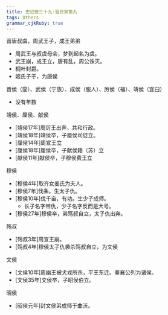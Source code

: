 ```yaml
---
title: 史记卷三十九·晋世家第九
tags: Others
grammar_cjkRuby: true
---
```


晋唐叔虞，周武王子，成王弟弟
* 周武王与叔虞母会，梦到起名为虞。
* 武王崩，成王立，唐有乱，周公诛灭。
* 桐叶封爵。
* 姬氏子于，为唐侯

晋侯（燮）、武侯（宁族）、成侯（服人）、厉侯（福）、靖侯（宜臼）
* 没有年数

靖侯、厘侯、献侯
* [靖侯17年]周厉王出奔，共和行政。
* [靖侯18年]靖侯卒，子厘侯司徒立。
* [厘侯14年]周宣王立
* [厘侯18年]厘侯卒，子献侯籍（苏）立
* [献侯11年]献侯卒，子穆侯费王立

穆侯
* [穆侯4年]取齐女姜氏为夫人。
* [穆侯7年]伐条。生太子仇。
* [穆侯10年]伐千亩，有功。生少子成师。
	* 长子名字带仇，少子名字反而是大号。
* [穆侯27年]穆侯卒，弟殇叔自立，太子仇出奔。

殇叔
* [殇叔3年]周宣王崩。
* [殇叔4年]穆侯太子仇袭杀殇叔自立，为文侯

文侯
* [文侯10年]周幽王被犬戎所杀，平王东迁。秦襄公列为诸侯。
* [文侯35年]文侯卒，子昭侯伯立。

昭侯
* [昭侯元年]封文侯弟成师于曲沃。